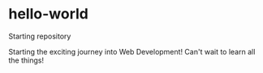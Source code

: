 # hello-world
Starting repository 

Starting the exciting journey into Web Development!
Can't wait to learn all the things!
